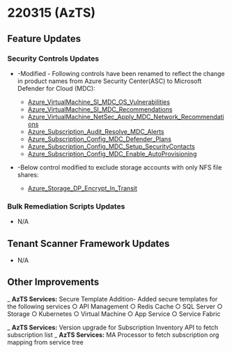 ﻿# 220315 (AzTS)

## Feature Updates

### Security Controls Updates
* 	-Modified -
	Following controls have been renamed to reflect the change in product names from Azure Security Center(ASC) to Microsoft Defender for Cloud (MDC):
	-	[Azure_VirtualMachine_SI_MDC_OS_Vulnerabilities](https://github.com/azsk/AzTS-docs/blob/main/Control%20coverage/Feature/VirtualMachine.md#azure_virtualmachine_si_MDC_os_vulnerabilities)
	-	[Azure_VirtualMachine_SI_MDC_Recommendations](https://github.com/azsk/AzTS-docs/blob/main/Control%20coverage/Feature/VirtualMachine.md#azure_virtualmachine_si_mdc_recommendations)
	-	[Azure_VirtualMachine_NetSec_Apply_MDC_Network_Recommendations](https://github.com/azsk/AzTS-docs/blob/main/Control%20coverage/Feature/VirtualMachine.md#azure_virtualmachine_si_mdc_recommendations)
	-	[Azure_Subscription_Audit_Resolve_MDC_Alerts](https://github.com/azsk/AzTS-docs/blob/main/Control%20coverage/Feature/SubscriptionCore.md#Azure_Subscription_Config_MDC_Enable_AutoProvisioning)
	-	[Azure_Subscription_Config_MDC_Defender_Plans](https://github.com/azsk/AzTS-docs/blob/main/Control%20coverage/Feature/SubscriptionCore.md#Azure_Subscription_Config_MDC_Defender_Plans)
	-	[Azure_Subscription_Config_MDC_Setup_SecurityContacts](https://github.com/azsk/AzTS-docs/blob/main/Control%20coverage/Feature/SubscriptionCore.md#Azure_Subscription_Config_MDC_Setup_SecurityContacts)
	-	[Azure_Subscription_Config_MDC_Enable_AutoProvisioning](https://github.com/azsk/AzTS-docs/blob/main/Control%20coverage/Feature/SubscriptionCore.md#Azure_Subscription_Config_MDC_Enable_AutoProvisioning)
		
*	-Below control modified to exclude storage accounts with only NFS file shares:
	-	[Azure_Storage_DP_Encrypt_In_Transit](https://github.com/azsk/AzTS-docs/blob/main/Control%20coverage/Feature/Storage.md#azure_storage_dp_encrypt_in_transit)	


### Bulk Remediation Scripts Updates
* N/A

## Tenant Scanner Framework Updates
* N/A

## Other Improvements

_ **AzTS Services:**  Secure Template Addition-  Added secure templates for the following services
		○ API Management
		○ Redis Cache
		○ SQL Server
		○ Storage
		○ Kubernetes
		○ Virtual Machine
		○ App Service
		○ Service Fabric

_ **AzTS Services:** 	Version upgrade for Subscription Inventory API to fetch subscription list
_ **AzTS Services:** 	MA Processor to fetch subscription org mapping from service tree

